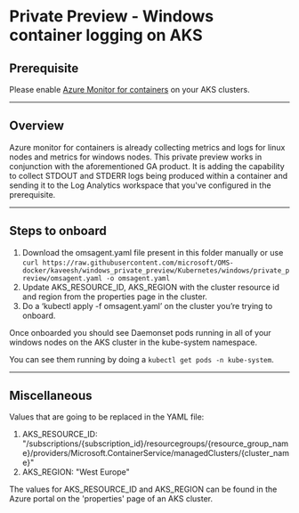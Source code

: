 # Private Preview - Windows container logging on AKS #

## Prerequisite

Please enable [Azure Monitor for containers](https://docs.microsoft.com/en-us/azure/azure-monitor/insights/container-insights-onboard) on your AKS clusters.

-----------

## Overview

Azure monitor for containers is already collecting metrics and logs for linux nodes and metrics for windows nodes. This private preview works in conjunction with the aforementioned GA product. It is adding the capability to collect STDOUT and STDERR logs being produced within a container and sending it to the Log Analytics workspace that you've configured in the prerequisite.

-----------

## Steps to onboard

1.	Download the omsagent.yaml file present in this folder manually or use `curl https://raw.githubusercontent.com/microsoft/OMS-docker/kaveesh/windows_private_preview/Kubernetes/windows/private_preview/omsagent.yaml -o omsagent.yaml`
2.	Update AKS_RESOURCE_ID, AKS_REGION with the cluster resource id and region from the properties page in the cluster.
4.	Do a ‘kubectl apply -f omsagent.yaml’ on the cluster you’re trying to onboard.

Once onboarded you should see Daemonset pods running in all of your windows nodes on the AKS cluster in the kube-system namespace.

You can see them running by doing a `kubectl get pods -n kube-system`.

-----------

## Miscellaneous

Values that are going to be replaced in the YAML file:

1.  AKS_RESOURCE_ID: "/subscriptions/{subscription_id}/resourcegroups/{resource_group_name}/providers/Microsoft.ContainerService/managedClusters/{cluster_name}"
2.  AKS_REGION: "West Europe"

The values for AKS_RESOURCE_ID and AKS_REGION can be found in the Azure portal on the 'properties' page of an AKS cluster.
